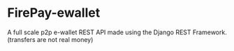 # FirePay-ewallet
A full scale p2p e-wallet REST API made using the Django REST Framework. (transfers are not real money) 

